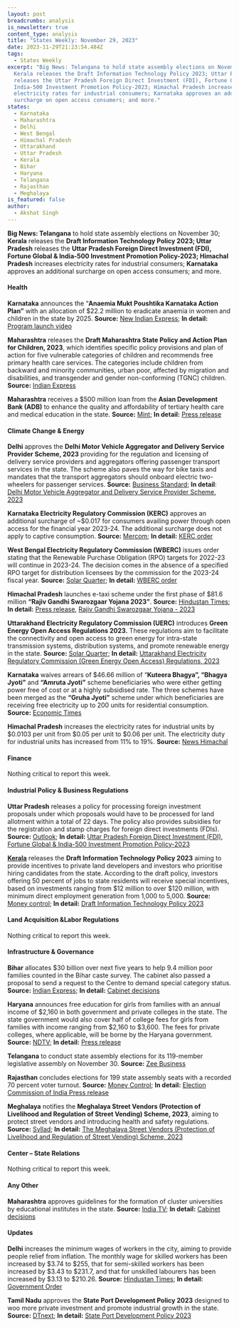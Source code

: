 ```yaml
---
layout: post
breadcrumbs: analysis
is_newsletter: true
content_type: analysis
title: "States Weekly: November 29, 2023"
date: 2023-11-29T21:23:54.484Z
tags:
  - States Weekly
excerpt: "Big News: Telangana to hold state assembly elections on November 30;
  Kerala releases the Draft Information Technology Policy 2023; Uttar Pradesh
  releases the Uttar Pradesh Foreign Direct Investment (FDI), Fortune Global &
  India-500 Investment Promotion Policy-2023; Himachal Pradesh increases
  electricity rates for industrial consumers; Karnataka approves an additional
  surcharge on open access consumers; and more."
states:
  - Karnataka
  - Maharashtra
  - Delhi
  - West Bengal
  - Himachal Pradesh
  - Uttarakhand
  - Uttar Pradesh
  - Kerala
  - Bihar
  - Haryana
  - Telangana
  - Rajasthan
  - Meghalaya
is_featured: false
author:
  - Akshat Singh
---
```

**Big News: Telangana** to hold state assembly elections on November 30; **Kerala** releases the **Draft Information Technology Policy 2023; Uttar Pradesh** releases the **Uttar Pradesh Foreign Direct Investment (FDI), Fortune Global & India-500 Investment Promotion Policy-2023; Himachal Pradesh** increases electricity rates for industrial consumers; **Karnataka** approves an additional surcharge on open access consumers; and more.



#### Health 

**Karnataka** announces the “**Anaemia Mukt Poushtika Karnataka Action Plan”** with an allocation of $22.2 million to eradicate anaemia in women and children in the state by 2025. **Source:** [New Indian Express](https://www.newindianexpress.com/cities/bengaluru/2023/nov/23/action-plan-to-tackle-anaemia-launched-bykarnataka-government-2635441.html); **In detail:** [Program launch video](https://www.youtube.com/watch?v=cIoqztrQZt4)

**Maharashtra** releases the **Draft Maharashtra State Policy and Action Plan for Children, 2023**, which identifies specific policy provisions and plan of action for five vulnerable categories of children and recommends free primary health care services. The categories include children from backward and minority communities, urban poor, affected by migration and disabilities, and transgender and gender non-conforming (TGNC) children. **Source:** [Indian Express](https://indianexpress.com/article/cities/mumbai/maharashtras-draft-child-policy-identifies-5-vulnerable-categories-recommends-free-primary-health-care-services-9043357/)

**Maharashtra** receives a $500 million loan from the **Asian Development Bank (ADB)** to enhance the quality and affordability of tertiary health care and medical education in the state. **Source:** [Mint](https://www.livemint.com/news/india/adb-approves-500-mln-in-loan-for-healthcare-medical-education-in-maharashtra-11700757795736.html); **In detail:** [Press release](https://www.adb.org/news/adb-help-improve-access-medical-education-and-quality-and-affordable-tertiary-health-care)



#### Climate Change & Energy

**Delhi** approves the **Delhi Motor Vehicle Aggregator and Delivery Service Provider Scheme, 2023** providing for the regulation and licensing of delivery service providers and aggregators offering passenger transport services in the state. The scheme also paves the way for bike taxis and mandates that the transport aggregators should onboard electric two-wheelers for passenger services. **Source:** [Business Standard](https://www.business-standard.com/industry/news/delhi-lg-okays-scheme-to-regulate-transport-aggregators-delivery-providers-123112400775_1.html); **In detail**: [Delhi Motor Vehicle Aggregator and Delivery Service Provider Scheme, 2023](https://transport.delhi.gov.in/sites/default/files/Transport/circulars-orders/motor_vehicle_act-hindi-english_23052023.pdf)

**Karnataka Electricity Regulatory Commission (KERC)** approves an additional surcharge of ~$0.017 for consumers availing power through open access for the financial year 2023-24. The additional surcharge does not apply to captive consumption. **Source:** [Mercom](https://www.mercomindia.com/karnataka-additional-surcharge-green-open-access); **In detail:** [KERC order](https://kerc.karnataka.gov.in/uploads/73231700215845.pdf)

**West Bengal Electricity Regulatory Commission (WBERC)** issues order stating that the Renewable Purchase Obligation (RPO) targets for 2022-23 will continue in 2023-24. The decision comes in the absence of a specified RPO target for distribution licensees by the commission for the 2023-24 fiscal year. **Source:** [Solar Quarter](https://solarquarter.com/2023/11/24/west-bengal-electricity-regulatory-commission-addresses-renewable-purchase-obligation-challenges-for-2023-24/); **In detail:** [WBERC order](https://acrobat.adobe.com/id/urn:aaid:sc:VA6C2:babde898-31b4-4ce7-8918-37bd76750418)

**Himachal Pradesh** launches e-taxi scheme under the first phase of $81.6 million **“Rajiv Gandhi Swarozgaar Yojana 2023”**. **Source:** [Hindustan Times](https://www.hindustantimes.com/cities/chandigarh-news/himachal-pradesh-cm-sukhu-launches-e-taxi-scheme-101700505136947.html); **In detail:** [Press release](http://himachalpr.gov.in/OnePressRelease.aspx?Language=1&ID=32096), [Rajiv Gandhi Swarozgaar Yojana - 2023](https://emerginghimachal.hp.gov.in/themes/backend/uploads/policies/RGSY-2023.pdf)

**Uttarakhand Electricity Regulatory Commission (UERC)** introduces **Green Energy Open Access Regulations 2023.** These regulations aim to facilitate the connectivity and open access to green energy for intra-state transmission systems, distribution systems, and promote renewable energy in the state. **Source:** [Solar Quarter](https://solarquarter.com/2023/11/23/uttarakhand-electricity-regulatory-commission-unveils-green-energy-open-access-regulations-2023/); **In detail:** [Uttarakhand Electricity Regulatory Commission (Green Energy Open Access) Regulations, 2023](<https://uerc.gov.in/Rules%20and%20regulation/UERCRegulations/Regulations2023/Green%20Energy%20Open%20Access)%20Regulations,%202023/Green%20Energy%20Open%20Access)%20Regulations,%202023.pdf>)

**Karnataka** waives arrears of $46.66 million of “**Kuteera Bhagya”, “Bhagya Jyoti”** and **“Amruta Jyoti”** scheme beneficiaries who were either getting power free of cost or at a highly subsidised rate. The three schemes have been merged as the **“Gruha Jyoti”** scheme under which beneficiaries are receiving free electricity up to 200 units for residential consumption. **Source:** [Economic Times](https://energy.economictimes.indiatimes.com/news/power/karnataka-government-decides-to-waive-rs-389-crore-arrears-of-beneficiaries-of-three-power-schemes/105400324)

**Himachal Pradesh** increases the electricity rates for industrial units by $0.0103 per unit from $0.05 per unit to $0.06 per unit. The electricity duty for industrial units has increased from 11% to 19%. **Source:** [News Himachal](https://thenewshimachal.com/2023/11/electricity-duty-soars-from-11-to-19-himachal-pradesh-industries-bear-the-brunt/)



#### Finance

Nothing critical to report this week.



#### Industrial Policy & Business Regulations  

**Uttar Pradesh** releases a policy for processing foreign investment proposals under which proposals would have to be processed for land allotment within a total of 22 days. The policy also provides subsidies for the registration and stamp charges for foreign direct investments (FDIs). **Source:** [Outlook](https://www.outlookindia.com/national/uttar-pradesh-govt-announces-policy-for-foreign-investments-proposals-to-be-cleared-for-land-allotment-in-22-days-news-332144); **In detail:** [Uttar Pradesh Foreign Direct Investment (FDI), Fortune Global & India-500 Investment Promotion Policy-2023](https://invest.up.gov.in/wp-content/uploads/2023/11/New-UP-FDI-Fortune-Global_061123.pdf)

**[Kerala](https://invest.up.gov.in/wp-content/uploads/2023/11/New-UP-FDI-Fortune-Global_061123.pdf)** releases the **Draft Information Technology Policy 2023** aiming to provide incentives to private land developers and investors who prioritise hiring candidates from the state. According to the draft policy, investors offering 50 percent of jobs to state residents will receive special incentives, based on investments ranging from $12 million to over $120 million, with minimum direct employment generation from 1,000 to 5,000. **Source:** [Money control](https://www.moneycontrol.com/news/india/kerala-draft-it-policy-offers-incentives-for-tech-parks-providing-50-of-jobs-to-locals-11796011.html); **In detail:** [Draft Information Technology Policy 2023](https://itpolicy.startupmission.in/it-policy.pdf)



#### Land Acquisition &Labor Regulations 

Nothing critical to report this week.



#### Infrastructure & Governance 

**Bihar** allocates $30 billion over next five years to help 9.4 million poor families counted in the Bihar caste survey. The cabinet also passed a proposal to send a request to the Centre to demand special category status. **Source:** [Indian Express](https://indianexpress.com/article/cities/patna/bihar-cabinet-clears-special-status-demand-rs-2-5-lakh-cr-allocation-for-poor-families-9038503/); **In detail:** [Cabinet decisions](https://acrobat.adobe.com/id/urn:aaid:sc:VA6C2:b790f79f-0654-42d1-b72a-7f35d052899d)

**Haryana** announces free education for girls from families with an annual income of $2,160 in both government and private colleges in the state. The state government would also cover half of college fees for girls from families with income ranging from $2,160 to $3,600. The fees for private colleges, where applicable, will be borne by the Haryana government. **Source:** [NDTV](https://www.ndtv.com/india-news/haryanas-big-announcement-on-girls-education-with-families-having-1-8-lakh-income-manohar-lal-khattar-4608426); **In detail:** [Press release](https://acrobat.adobe.com/id/urn:aaid:sc:VA6C2:759703b7-4851-4f15-8754-d5bc382ab41f)

**Telangana** to conduct state assembly elections for its 119-member legislative assembly on November 30. **Source:** [Zee Business](https://www.zeebiz.com/trending/news-telangana-election-result-2023-date-check-date-time-of-counting-of-votes-results-announcement-of-200-assembly-seats-266307)

**Rajasthan** concludes elections for 199 state assembly seats with a recorded 70 percent voter turnout. **Source:** [Money Control](https://www.moneycontrol.com/news/assembly-elections/rajasthan/rajasthan-assembly-polls-68-24-voter-turnout-recorded-congress-and-bjp-eye-power-11811451.html); **In detail:** [Election Commission of India Press release](https://acrobat.adobe.com/id/urn:aaid:sc:VA6C2:f22c45ba-f7a2-405b-b457-75a8c9b2a912)

**Meghalaya** notifies the **Meghalaya Street Vendors (Protection of Livelihood and Regulation of Street Vending) Scheme, 2023**, aiming to protect street vendors and introducing health and safety regulations. **Source:** [Syllad](https://www.syllad.com/meghalaya-govt-notifies-scheme-for-street-vendors/); **In detail:** [The Meghalaya Street Vendors (Protection of Livelihood and Regulation of Street Vending) Scheme, 2023](https://megurban.gov.in/notifications/MeghalayaStreetVendorsScheme/Notification_MeghalayaStreetVendorsScheme%202023.pdf)



#### Center – State Relations 

Nothing critical to report this week.



#### Any Other

**Maharashtra** approves guidelines for the formation of cluster universities by educational institutes in the state. **Source:** [India TV](https://www.indiatvnews.com/maharashtra/maharashtra-cabinet-approves-guidelines-for-cluster-universities-eknath-shinde-latest-updates-2023-11-17-903188); **In detail:** [Cabinet decisions](https://www.maharashtra.gov.in/Upload/PDF/17_11_2023_Cabinet_Decisions_Meeting_No_53.pdf)



#### Updates

**Delhi** increases the minimum wages of workers in the city, aiming to provide people relief from inflation. The monthly wage for skilled workers has been increased by $3.74 to $255, that for semi-skilled workers has been increased by $3.43 to $231.7, and that for unskilled labourers has been increased by $3.13 to $210.26. **Source:** [Hindustan Times](https://www.hindustantimes.com/cities/delhi-news/delhi-govt-hikes-min-wage-new-rates-from-october-1-101697739645899.html); **In detail:** [Government Order](https://labour.delhi.gov.in/sites/default/files/Labour/generic_multiple_files/adobe_scan_23-oct-2023.pdf)

**Tamil Nadu** approves the **State Port Development Policy 2023** designed to woo more private investment and promote industrial growth in the state. **Source:** [DTnext](https://www.dtnext.in/news/tamilnadu/tn-cabinet-clears-investment-worth-rs-7108-cr-tn-port-policy-approved-745333); **In detail:** [State Port Development Policy 2023](https://tnmaritime.tn.gov.in/media/documents/Tamil_Nadu_State_Port_Development_Policy_2023.pdf)

